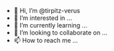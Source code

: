 - 👋 Hi, I’m @tirpitz-verus
- 👀 I’m interested in ...
- 🌱 I’m currently learning ...
- 💞️ I’m looking to collaborate on ...
- 📫 How to reach me ...

<!---
tirpitz-verus/tirpitz-verus is a ✨ special ✨ repository because its `README.md` (this file) appears on your GitHub profile.
You can click the Preview link to take a look at your changes.
--->
